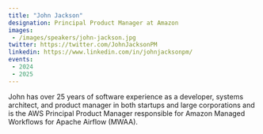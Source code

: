 ```yaml
---
title: "John Jackson"
designation: Principal Product Manager at Amazon
images:
 - /images/speakers/john-jackson.jpg
twitter: https://twitter.com/JohnJacksonPM
linkedin: https://www.linkedin.com/in/johnjacksonpm/
events:
 - 2024
 - 2025
---
```


John has over 25 years of software experience as a developer, systems architect, and product manager in both startups and large corporations and is the AWS Principal Product Manager responsible for Amazon Managed Workflows for Apache Airflow (MWAA).
